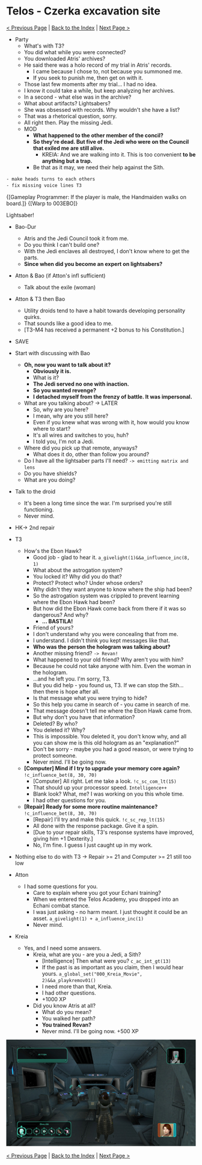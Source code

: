 # Telos - Czerka excavation site

[< Previous Page](./13_Telos.md) |
[Back to the Index](../index.md) |
[Next Page >](../04_Dantooine/01_Dantooine.md)

- Party
  - What's with T3?
  - You did what while you were connected?
  - You downloaded Atris' archives?
  - He said there was a holo record of my trial in Atris' records.
    - I came because I chose to, not because you summoned me.
    - If you seek to punish me, then get on with it.
  - Those last few moments after my trial... I had no idea.
  - I know it could take a while, but keep analyzing her archives.
  - In a second - what else was in the archive?
  - What about artifacts? Lightsabers?
  - She was obsessed with records. Why wouldn't she have a list?
  - That was a rhetorical question, sorry.
  - All right then. Play the missing Jedi.
  - MOD
    - **What happened to the other member of the concil?**
    - **So they're dead. But five of the Jedi who were on the Council that exiled me are still alive.**
      - KREIA: And we are walking into it. This is too convenient **to be anything but a trap.**
    - Be that as it may, we need their help against the Sith.

```txt
- make heads turns to each others
- fix missing voice lines T3
```


{[Gameplay Programmer: If the player is male, the Handmaiden walks on board.]}
{[Warp to 003EBO]}

Lightsaber!
- Bao-Dur
  - Atris and the Jedi Council took it from me.
  - Do you think I can't build one?
  - With the Jedi enclaves all destroyed, I don't know where to get the parts.
  - **Since when did you become an expert on lightsabers?**
- Atton & Bao (if Atton's infl sufficient)
  - Talk about the exile (woman)
- Atton & T3 then Bao
  - Utility droids tend to have a habit towards developing personality quirks.
  - That sounds like a good idea to me.
  - [T3-M4 has received a permanent +2 bonus to his Constitution.]
- SAVE

- Start with discussing with Bao
  - **Oh, now you want to talk about it?**
    - **Obviously it is.**
    - What is it?
    - **The Jedi served no one with inaction.**
    - **So you wanted revenge?**
    - **I detached myself from the frenzy of battle. It was impersonal.**
  - What are you talking about? -> LATER
    - So, why are you here?
    - I mean, why are you still here?
    - Even if you knew what was wrong with it, how would you know where to start?
    - It's all wires and switches to you, huh?
    - I told you, I'm not a Jedi.
  - Where did you pick up that remote, anyways?
    - What does it do, other than follow you around?
  - Do I have all the lightsaber parts I'll need? `-> emitting matrix and lens`
  - Do you have shields?
  - What are you doing?
- Talk to the droid
  - It's been a long time since the war. I'm surprised you're still functioning.
  - Never mind.
- HK-> 2nd repair
- T3
  - How's the Ebon Hawk?
    - Good job - glad to hear it. `a_givelight(1)&&a_influence_inc(8, 1)`
    - What about the astrogation system?
    - You locked it? Why did you do that?
    - Protect? Protect who? Under whose orders?
    - Why didn't they want anyone to know where the ship had been?
    - So the astrogation system was crippled to prevent learning where the Ebon Hawk had been?
    - But how did the Ebon Hawk come back from there if it was so dangerous? And why?
      - **... BASTILA!**
    - Friend of yours?
    - I don't understand why you were concealing that from me.
    - I understand. I didn't think you kept messages like that.
    - **Who was the person the hologram was talking about?**
    - Another missing friend? `-> Revan!`
    - What happened to your old friend? Why aren't you with him?
    - Because he could not take anyone with him. Even the woman in the hologram.
    - ...and he left you. I'm sorry, T3.
    - But you did help - you found us, T3. If we can stop the Sith... then there is hope after all.
    - Is that message what you were trying to hide?
    - So this help you came in search of - you came in search of me.
    - That message doesn't tell me where the Ebon Hawk came from.
    - But why don't you have that information?
    - Deleted? By who?
    - You deleted it? Why?
    - This is impossible. You deleted it, you don't know why, and all you can show me is this old hologram as an "explanation?"
    - Don't be sorry - maybe you had a good reason, or were trying to protect someone.
    - Never mind. I'll be going now.
  - **[Computer] Mind if I try to upgrade your memory core again?** `!c_influence_bet(8, 30, 70)`
    - [Computer] All right. Let me take a look. `!c_sc_com_lt(15)`
    - That should up your processor speed. `Intelligence++`
    - Blank look? What, me? I was working on you this whole time.
    - I had other questions for you.
  - **[Repair] Ready for some more routine maintenance?** `!c_influence_bet(8, 30, 70)`
    - [Repair] I'll try and make this quick. `!c_sc_rep_lt(15)`
    - All done with the response package. Give it a spin.
    - [Due to your repair skills, T3's response systems have improved, giving him +1 Dexterity.]
    - No, I'm fine. I guess I just caught up in my work.
- Nothing else to do with T3 -> Repair >= 21 and Computer >= 21 still too low
- Atton
  - I had some questions for you.
    - Care to explain where you got your Echani training?
    - When we entered the Telos Academy, you dropped into an Echani combat stance.
    - I was just asking - no harm meant. I just thought it could be an asset. `a_givelight(1) + a_influence_inc(1)`
    - Never mind.
- Kreia
  - Yes, and I need some answers.
    - Kreia, what are you - are you a Jedi, a Sith?
      - [Intelligence] Then what were you? `c_ac_int_gt(13)`
      - If the past is as important as you claim, then I would hear yours. `a_global_set("000_Kreia_Movie", 2)&&a_playkremov01()`
      - I need more than that, Kreia.
      - I had other questions.
      - +1000 XP
    - Did you know Atris at all?
      - What do you mean?
      - You walked her path?
      - **You trained Revan?**
      - Never mind. I'll be going now. +500 XP


![B2186D54-1012-4689-A7E9-783AF7FA531B.jpeg](img/B2186D54-1012-4689-A7E9-783AF7FA531B.jpeg)


[< Previous Page](./13_Telos.md) |
[Back to the Index](../index.md) |
[Next Page >](../04_Dantooine/01_Dantooine.md)
